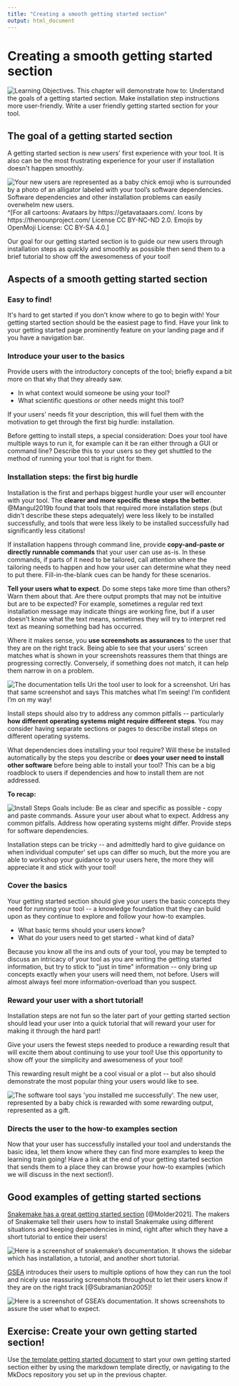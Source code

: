 ```yaml
---
title: "Creating a smooth getting started section"
output: html_document
---
```


# Creating a smooth getting started section

<img src="05-getting_started_sections_files/figure-html//1cd434bkLer_CJ04GzpsZwzeEA9gjc5Ho6QimiHPbyEg_gd422c5de97_0_36.png" title="Learning Objectives. This chapter will demonstrate how to: Understand the goals of a getting started section. Make installation step instructions more user-friendly. Write a user friendly getting started section for your tool." alt="Learning Objectives. This chapter will demonstrate how to: Understand the goals of a getting started section. Make installation step instructions more user-friendly. Write a user friendly getting started section for your tool."  />

## The goal of a getting started section

A getting started section is new users' first experience with your tool.
It is also can be the most frustrating experience for your user if installation doesn't happen smoothly.

<img src="05-getting_started_sections_files/figure-html//1cd434bkLer_CJ04GzpsZwzeEA9gjc5Ho6QimiHPbyEg_gcdcbd8d4e1_0_12.png" title="Your new users are represented as a baby chick emoji who is surrounded by a photo of an alligator labeled with your tool’s software dependencies. Software dependencies and other installation problems can easily overwhelm new users." alt="Your new users are represented as a baby chick emoji who is surrounded by a photo of an alligator labeled with your tool’s software dependencies. Software dependencies and other installation problems can easily overwhelm new users."  />
^[For all cartoons:     
Avataars by https://getavataaars.com/.   
Icons by https://thenounproject.com/ License CC BY-NC-ND 2.0.     
Emojis by OpenMoji License: CC BY-SA 4.0.]

Our goal for our getting started section is to guide our new users through installation steps as quickly and smoothly as possible then send them to a brief tutorial to show off the awesomeness of your tool!

## Aspects of a smooth getting started section

### Easy to find!

It's hard to get started if you don't know where to go to begin with!
Your getting started section should be the easiest page to find.
Have your link to your getting started page prominently feature on your landing page and if you have a navigation bar.

### Introduce your user to the basics

Provide users with the introductory concepts of the tool; briefly expand a bit more on that `Why` that they already saw.

- In what context would someone be using your tool?
- What scientific questions or other needs might this tool?

If your users' needs fit your description, this will fuel them with the motivation to get through the first big hurdle: installation.

Before getting to install steps, a special consideration: Does your tool have multiple ways to run it, for example can it be ran either through a GUI or command line?
Describe this to your users so they get shuttled to the method of running your tool that is right for them.

### Installation steps: the first big hurdle

Installation is the first and perhaps biggest hurdle your user will encounter with your tool.
The **clearer and more specific these steps the better**.
@Mangul2019b found that tools that required more installation steps (but didn't describe these steps adequately) were less likely to be installed successfully, and tools that were less likely to be installed successfully had significantly less citations!

If installation happens through command line, provide **copy-and-paste or directly runnable commands** that your user can use as-is.
In these commands, if parts of it need to be tailored, call attention where the tailoring needs to happen and how your user can determine what they need to put there.
Fill-in-the-blank cues can be handy for these scenarios.

**Tell your users what to expect**.
Do some steps take more time than others? Warn them about that.
Are there output prompts that may not be intuitive but are to be expected?
For example, sometimes a regular red text installation message may indicate things are working fine, but if a user doesn't know what the text means, sometimes they will try to interpret red text as meaning something bad has occurred.

Where it makes sense, you **use screenshots as assurances** to the user that they are on the right track.
Being able to see that your users' screen matches what is shown in your screenshots reassures them that things are progressing correctly.
Conversely, if something does not match, it can help them narrow in on a problem.

<img src="05-getting_started_sections_files/figure-html//1cd434bkLer_CJ04GzpsZwzeEA9gjc5Ho6QimiHPbyEg_gd5f2c75a67_0_79.png" title="The documentation tells Uri the tool user to look for a screenshot. Uri has that same screenshot and says This matches what I’m seeing! I’m confident I’m on my way!" alt="The documentation tells Uri the tool user to look for a screenshot. Uri has that same screenshot and says This matches what I’m seeing! I’m confident I’m on my way!"  />

Install steps should also try to address any common pitfalls -- particularly **how different operating systems might require different steps**.
You may consider having separate sections or pages to describe install steps on different operating systems.

What dependencies does installing your tool require?
Will these be installed automatically by the steps you describe or **does your user need to install other software** before being able to install your tool?
This can be a big roadblock to users if dependencies and how to install them are not addressed.

**To recap:**  

<img src="05-getting_started_sections_files/figure-html//1cd434bkLer_CJ04GzpsZwzeEA9gjc5Ho6QimiHPbyEg_gcdcbd8d4e1_0_7.png" title="Install Steps Goals include: Be as clear and specific as possible - copy and paste commands. Assure your user about what to expect. Address any common pitfalls. Address how operating systems might differ. Provide steps for software dependencies." alt="Install Steps Goals include: Be as clear and specific as possible - copy and paste commands. Assure your user about what to expect. Address any common pitfalls. Address how operating systems might differ. Provide steps for software dependencies."  />

Installation steps can be tricky -- and admittedly hard to give guidance on when individual computer' set ups can differ so much, but the more you are able to workshop your guidance to your users here, the more they will appreciate it and stick with your tool!

### Cover the basics

Your getting started section should give your users the basic concepts they need for running your tool -- a knowledge foundation that they can build upon as they continue to explore and follow your how-to examples.

- What basic terms should your users know?
- What do your users need to get started - what kind of data?

Because you know all the ins and outs of your tool, you may be tempted to discuss an intricacy of your tool as you are writing the getting started information, but try to stick to "just in time" information -- only bring up concepts exactly when your users will need them, not before.
Users will almost always feel more information-overload than you suspect.

### Reward your user with a short tutorial!

Installation steps are not fun so the later part of your getting started section should lead your user into a quick tutorial that will reward your user for making it through the hard part!

Give your users the fewest steps needed to produce a rewarding result that will excite them about continuing to use your tool!
Use this opportunity to show off your the simplicity and awesomeness of your tool!

This rewarding result might be a cool visual or a plot -- but also should demonstrate the most popular thing your users would like to see.

<img src="05-getting_started_sections_files/figure-html//1cd434bkLer_CJ04GzpsZwzeEA9gjc5Ho6QimiHPbyEg_gcdcbd8d4e1_0_23.png" title="The software tool says 'you installed me successfully'. The new user, represented by a baby chick is rewarded with some rewarding output, represented as a gift." alt="The software tool says 'you installed me successfully'. The new user, represented by a baby chick is rewarded with some rewarding output, represented as a gift."  />

### Directs the user to the how-to examples section

Now that your user has successfully installed your tool and understands the basic idea, let them know where they can find more examples to keep the learning train going!
Have a link at the end of your getting started section that sends them to a place they can browse your how-to examples (which we will discuss in the next section!).

## Good examples of getting started sections

[Snakemake has a great getting started section](https://snakemake.readthedocs.io/en/stable/getting_started/installation.html) [@Molder2021].
The makers of Snakemake tell their users how to install Snakemake using different situations and keeping dependencies in mind, right after which they have a short tutorial to entice their users!

<img src="05-getting_started_sections_files/figure-html//1cd434bkLer_CJ04GzpsZwzeEA9gjc5Ho6QimiHPbyEg_gcdcbd8d802_0_0.png" title="Here is a screenshot of snakemake’s documentation. It shows the sidebar which has installation, a tutorial, and another short tutorial." alt="Here is a screenshot of snakemake’s documentation. It shows the sidebar which has installation, a tutorial, and another short tutorial."  />

[GSEA](https://www.gsea-msigdb.org/gsea/doc/GSEAUserGuideFrame.html) introduces their users to multiple options of how they can run the tool and nicely use reassuring screenshots throughout to let their users know if they are on the right track [@Subramanian2005]!

<img src="05-getting_started_sections_files/figure-html//1cd434bkLer_CJ04GzpsZwzeEA9gjc5Ho6QimiHPbyEg_gcdcbd8d802_0_4.png" title="Here is a screenshot of GSEA’s documentation. It shows screenshots to assure the user what to expect." alt="Here is a screenshot of GSEA’s documentation. It shows screenshots to assure the user what to expect."  />

## Exercise: Create your own getting started section!

Use [the template getting started document](https://raw.githubusercontent.com/jhudsl/itcr-template-documentation/master/docs/getting_started_template.md) to start your own getting started section either by using the markdown template directly, or navigating to the MkDocs repository you set up in the previous chapter.
